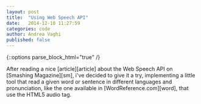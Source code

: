 ```yaml
---
layout: post
title:  "Using Web Speech API"
date:   2014-12-10 11:27:59
categories: code
author: Andrea Vaghi
published: false
---
```

{::options parse_block_html="true" /}
<div class="post-content-header">
After reading a nice [article][article] about the Web Speech API on [Smashing Magazine][sm], i've decided to give it a try, implementing a little tool that read a given word or sentence in different languages and pronunciation, like the one available in [WordReference.com][word], that use the HTML5 audio tag.
</div>

[article]:  http://www.smashingmagazine.com/2014/12/05/enhancing-ux-with-the-web-speech-api/
[sm]:       http://www.smashingmagazine.com
[word]:     http://www.wordreference.com/enit/header
